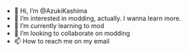 - 👋 Hi, I’m @AzukiKashima
- 👀 I’m interested in modding, actually. I wanna learn more.
- 🌱 I’m currently learning to mod
- 💞️ I’m looking to collaborate on modding
- 📫 How to reach me on my email

<!---
AzukiKashima/AzukiKashima is a ✨ special ✨ repository because its `README.md` (this file) appears on your GitHub profile.
You can click the Preview link to take a look at your changes.
--->
